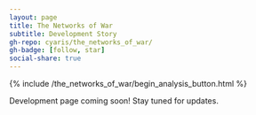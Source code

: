 ```yaml
---
layout: page
title: The Networks of War
subtitle: Development Story
gh-repo: cyaris/the_networks_of_war/
gh-badge: [follow, star]
social-share: true
---
```


{% include /the_networks_of_war/begin_analysis_button.html %}

Development page coming soon! Stay tuned for updates.
